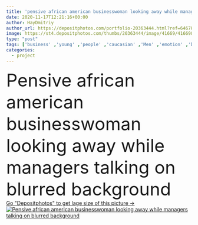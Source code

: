 ```yaml
---
title: 'pensive african american businesswoman looking away while managers talking on blurred background'
date: 2020-11-17T12:21:16+00:00
author: HayDmitriy
author_url: https://depositphotos.com/portfolio-20363444.html?ref=64678756
image: https://st4.depositphotos.com/thumbs/20363444/image/41669/416698662/api_thumb_450.jpg?forcejpeg=true
type: "post"
tags: ['business' ,'young' ,'people' ,'caucasian' ,'Men' ,'emotion' ,'blur' ,'office' ,'woman' ,'communication' ,'talk' ,'notebook' ,'work' ,'pen' ,'together' ,'indoors' ,'pensive' ,'project' ,'discussion' ,'strategy' ,'profession' ,'casual' ,'team' ,'teamwork' ,'successful' ,'thoughtful' ,'businesswoman' ,'businessmen' ,'businesspeople' ,'partnership' ,'colleagues' ,'brainstorming' ,'multicultural' ,'multiethnic' ,'startup' ,'managers' ,'black woman' ,'african american' ,'looking away' ,'open space' ]
categories: 
  - project
---
```

<div aling="center">
            <font size="60"> Pensive african american businesswoman looking away while managers talking on blurred background</font>   
</div>
<div>
    <a href='https://st4.depositphotos.com/thumbs/20363444/image/41669/416698662/api_thumb_450.jpg?forcejpeg=true?ref=64678756' target=_blank > Go "Depositphotos" to get lage size of this picture ->
        <img href='https://st4.depositphotos.com/thumbs/20363444/image/41669/416698662/api_thumb_450.jpg?forcejpeg=true?ref=64678756' src='https://st4.depositphotos.com/20363444/41669/i/950/depositphotos_416698662-stock-photo-pensive-african-american-businesswoman-looking.jpg?forcejpeg=true' alt='Pensive african american businesswoman looking away while managers talking on blurred background' >
    </a>
</div>
